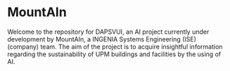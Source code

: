 # MountAIn

Welcome to the repository for DAPSVUI, an AI project currently under development by MountAIn, a INGENIA Systems Engineering (ISE) (company) team.
The aim of the project is to acquire insightful information regarding the sustainability of UPM buildings and facilities by the using of AI.
